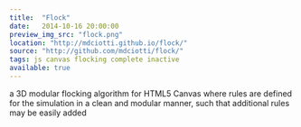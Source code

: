 ```yaml
---
title:  "Flock"
date:   2014-10-16 20:00:00
preview_img_src: "flock.png"
location: "http://mdciotti.github.io/flock/"
source: "http://github.com/mdciotti/flock/"
tags: js canvas flocking complete inactive
available: true
---
```


a 3D modular flocking algorithm for HTML5 Canvas where rules are defined for the simulation in a clean and modular manner, such that additional rules may be easily added
